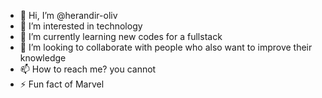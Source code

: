- 👋 Hi, I’m @herandir-oliv
- 👀 I’m interested in technology
- 🌱 I’m currently learning new codes for a fullstack
- 💞️ I’m looking to collaborate with people who also want to improve their knowledge
- 📫 How to reach me? you cannot
- ⚡ Fun fact of Marvel

<!---
herandir-oliv/herandir-oliv is a ✨ special ✨ repository because its `README.md` (this file) appears on your GitHub profile.
You can click the Preview link to take a look at your changes.
--->
